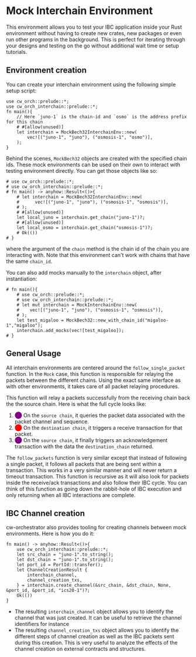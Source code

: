 # Mock Interchain Environment

This environment allows you to test your IBC application inside your Rust environment without having to create new crates, new packages or even run other programs in the background. This is perfect for iterating through your designs and testing on the go without additional wait time or setup tutorials.

## Environment creation

You can create your interchain environment using the following simple setup script:

```rust,no_run
use cw_orch::prelude::*;
use cw_orch_interchain::prelude::*;
fn main(){
    // Here `juno-1` is the chain-id and `osmo` is the address prefix for this chain    
    # #[allow(unused)]
    let interchain = MockBech32InterchainEnv::new(
        vec![("juno-1", "juno"), ("osmosis-1", "osmo")],
    );
}
```

Behind the scenes, `MockBech32` objects are created with the specified chain ids. These mock environments can be used on their own to interact with testing environment directly. You can get those objects like so:

```rust,no_run
# use cw_orch::prelude::*;
# use cw_orch_interchain::prelude::*;
# fn main() -> anyhow::Result<()>{
    # let interchain = MockBech32InterchainEnv::new(
    #      vec![("juno-1", "juno"), ("osmosis-1", "osmosis")],
    # );
    # #[allow(unused)]
    let local_juno = interchain.get_chain("juno-1")?;
    # #[allow(unused)]
    let local_osmo = interchain.get_chain("osmosis-1")?;
    # Ok(())
# }
```

where the argument of the `chain` method is the chain id of the chain you are interacting with. Note that this environment can't work with chains that have the same `chain_id`.

You can also add mocks manually to the `interchain` object, after instantiation:

```rust,no_run
# fn main(){
    # use cw_orch::prelude::*;
    # use cw_orch_interchain::prelude::*;
    # let mut interchain = MockInterchainEnv::new(
    #    vec![("juno-1", "juno"), ("osmosis-1", "osmosis")],
    # );
    let test_migaloo = MockBech32::new_with_chain_id("migaloo-1","migaloo");
    interchain.add_mocks(vec![test_migaloo]);
# }
```

## General Usage

All interchain environments are centered around the `follow_single_packet` function. In the `Mock` case, this function is responsible for relaying the packets between the different chains. Using the exact same interface as with other environments, it takes care of all packet relaying procedures.

This function will relay a packets successfully from the receiving chain back the the source chain. Here is what the full cycle looks like:

1. <span style="color:purple">⬤</span> On the `source chain`, it queries the packet data associated with the packet channel and sequence.
2. <span style="color:red">⬤</span> On the `destination chain`, it triggers a receive transaction for that packet.
3. <span style="color:purple">⬤</span> On the `source chain`, it finally triggers an acknowledgement transaction with the data the `destination_chain` returned.

The `follow_packets` function is very similar except that instead of following a single packet, it follows all packets that are being sent within a transaction. This works in a very similar manner and will never return a timeout transaction. This function is recursive as it will also look for packets inside the receive/ack transactions and also follow their IBC cycle. You can think of this function as going down the rabbit-hole of IBC execution and only returning when all IBC interactions are complete.

## IBC Channel creation

cw-orchestrator also provides tooling for creating channels between mock environments. Here is how you do it:

```rust,no_run
fn main() -> anyhow::Result<()>{
    use cw_orch_interchain::prelude::*;
    let src_chain = "juno-1".to_string();
    let dst_chain = "juno-1".to_string();
    let port_id = PortId::transfer();
    let ChannelCreationResult {
        interchain_channel,
        channel_creation_txs,
    } = interchain.create_channel(&src_chain, &dst_chain, None, &port_id, &port_id, "ics20-1")?;
    Ok(())
}
```

- The resulting `interchain_channel` object allows you to identify the channel that was just created. It can be useful to retrieve the channel identifiers for instance
- The resulting `channel_creation_txs` object allows you to identify the different steps of channel creation as well as the IBC packets sent during this creation. This is very useful to analyze the effects of the channel creation on external contracts and structures.
